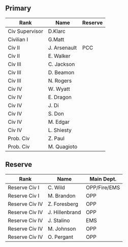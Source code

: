 ## Primary

Rank          | Name       | Reserve
---           |---         |---
Civ Supervisor|D.Klarc     |
Civilian I    |G.Matt      |
Civ II        |J. Arsenault|PCC
Civ II        |E. Walker   |
Civ III       |C. Jackson  |
Civ III       |D. Beamon   |
Civ III       |N. Rogers   |
Civ IV        |W. Wyatt    |
Civ IV        |E. Dragon   |
Civ IV        |J. Di       |
Civ IV        |S. Don      |
Civ IV        |M. Edgar    |
Civ IV        |L. Shiesty  |
Prob. Civ     |Z. Paul     |
Prob. Civ     |M. Quagioto |


## Reserve

Rank          |Name          |Main Dept.
---           |---           |---
Reserve Civ I |C. Wild       |OPP/Fire/EMS
Reserve Civ I |M. Brandon    |OPP
Reserve Civ IV|Z. Foresberg  |OPP
Reserve Civ IV|J. Hillenbrand|OPP
Reserve Civ IV|J. Stalino    |EMS
Reserve Civ IV|M. Johnson    |OPP
Reserve Civ IV|O. Pergant    |OPP